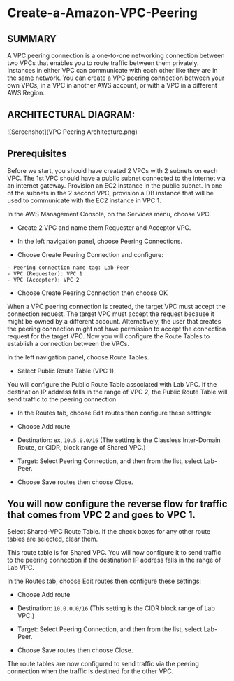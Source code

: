 # Create-a-Amazon-VPC-Peering


## SUMMARY 

A VPC peering connection is a one-to-one networking connection between two VPCs that enables you to route traffic between them privately. Instances in either VPC can communicate with each other like they are in the same network. You can create a VPC peering connection between your own VPCs, in a VPC in another AWS account, or with a VPC in a different AWS Region. 
 

## ARCHITECTURAL DIAGRAM: 

![Screenshot](VPC Peering Architecture.png)


## Prerequisites

Before we start, you should have created 2 VPCs with 2 subnets on each VPC. The 1st VPC should have a public subnet connected to the internet via an internet gateway. Provision an EC2 instance in the public subnet. 
In one of the subnets in the 2 second VPC, provision a DB instance that will be used to communicate with the EC2 instance in VPC 1. 

 

In the AWS Management Console, on the Services menu, choose VPC. 

- Create 2 VPC and name them Requester and Acceptor VPC. 

- In the left navigation panel, choose Peering Connections. 

- Choose Create Peering Connection and configure:
```
- Peering connection name tag: Lab-Peer 
- VPC (Requester): VPC 1 
- VPC (Accepter): VPC 2
```

- Choose Create Peering Connection then choose OK 

When a VPC peering connection is created, the target VPC must accept the connection request. The target VPC must accept the request because it might be owned by a different account. Alternatively, the user that creates the peering connection might not have permission to accept the connection request for the target VPC. 
Now you will configure the Route Tables to establish a connection between the VPCs. 

In the left navigation panel, choose Route Tables. 

- Select Public Route Table (VPC 1). 

You will configure the Public Route Table associated with Lab VPC. If the destination IP address falls in the range of VPC 2, the Public Route Table will send traffic to the peering connection. 

- In the Routes tab, choose Edit routes then configure these settings: 

- Choose Add route 

- Destination: ex, `10.5.0.0/16` (The setting is the Classless Inter-Domain Route, or CIDR, block range of Shared VPC.) 

- Target: Select Peering Connection, and then from the list, select Lab-Peer. 

- Choose Save routes then choose Close. 

## You will now configure the reverse flow for traffic that comes from VPC 2 and goes to VPC 1. 

Select Shared-VPC Route Table. If the check boxes for any other route tables are selected, clear them. 

This route table is for Shared VPC. You will now configure it to send traffic to the peering connection if the destination IP address falls in the range of Lab VPC. 

In the Routes tab, choose Edit routes then configure these settings: 

- Choose Add route 

- Destination: `10.0.0.0/16` (This setting is the CIDR block range of Lab VPC.) 

- Target: Select Peering Connection, and then from the list, select Lab-Peer. 

- Choose Save routes then choose Close. 

The route tables are now configured to send traffic via the peering connection when the traffic is destined for the other VPC. 
